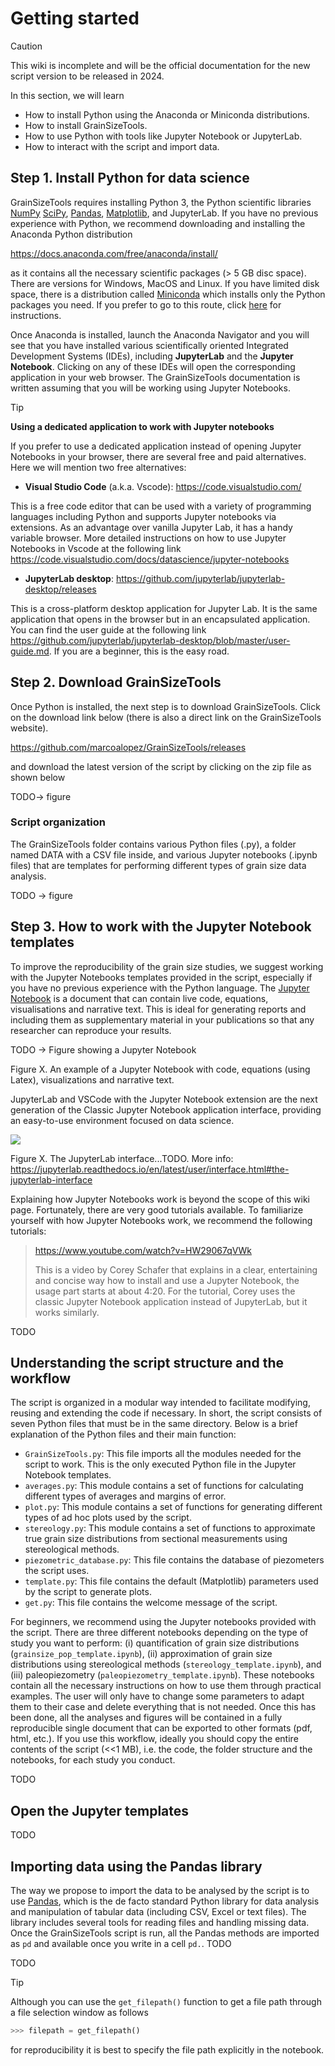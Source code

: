 # Getting started

> [!CAUTION]
> This wiki is incomplete and will be the official documentation for the new script version to be released in 2024.

In this section, we will learn

- How to install Python using the Anaconda or Miniconda distributions.
- How to install GrainSizeTools.
- How to use Python with tools like Jupyter Notebook or JupyterLab.
- How to interact with the script and import data.

## Step 1. Install Python for data science

GrainSizeTools requires installing Python 3, the Python scientific libraries [NumPy](http://www.numpy.org/ ) [SciPy](http://www.scipy.org/ ), [Pandas](http://pandas.pydata.org ), [Matplotlib](http://matplotlib.org/ ), and JupyterLab. If you have no previous experience with Python, we recommend downloading and installing the Anaconda Python distribution

https://docs.anaconda.com/free/anaconda/install/

as it contains all the necessary scientific packages (> 5 GB disc space). There are versions for Windows, MacOS and Linux. If you have limited disk space, there is a distribution called [Miniconda](https://docs.conda.io/projects/miniconda/en/latest/) which installs only the Python packages you need. If you prefer to go to this route, click [here](https://github.com/marcoalopez/Python_course/blob/main/notebooks/installing_Python.md) for instructions.

Once Anaconda is installed, launch the Anaconda Navigator and you will see that you have installed various scientifically oriented Integrated Development Systems (IDEs), including **JupyterLab** and the **Jupyter Notebook**. Clicking on any of these IDEs will open the corresponding application in your web browser. The GrainSizeTools documentation is written assuming that you will be working using Jupyter Notebooks.

> [!TIP]
> **Using a dedicated application to work with Jupyter notebooks**
>
> If you prefer to use a dedicated application instead of opening Jupyter Notebooks in your browser, there are several free and paid alternatives. Here we will mention two free alternatives:
>
> - **Visual Studio Code** (a.k.a. Vscode):  https://code.visualstudio.com/
>
> This is a free code editor that can be used with a variety of programming languages including Python and supports Jupyter notebooks via extensions. As an advantage over vanilla Jupyter Lab, it has a handy variable browser. More detailed instructions on how to use Jupyter Notebooks in Vscode at the following link https://code.visualstudio.com/docs/datascience/jupyter-notebooks
>
> - **JupyterLab desktop**: https://github.com/jupyterlab/jupyterlab-desktop/releases
>
> This is a cross-platform desktop application for Jupyter Lab. It is the same application that opens in the browser but in an encapsulated application. You can find the user guide at the following link https://github.com/jupyterlab/jupyterlab-desktop/blob/master/user-guide.md. If you are a beginner, this is the easy road.

## Step 2. Download GrainSizeTools

Once Python is installed, the next step is to download GrainSizeTools. Click on the download link below (there is also a direct link on the GrainSizeTools website).

https://github.com/marcoalopez/GrainSizeTools/releases

and download the latest version of the script by clicking on the zip file as shown below

TODO-> figure

### Script organization

The GrainSizeTools folder contains various Python files (.py), a folder named DATA with a CSV file inside, and various Jupyter notebooks (.ipynb files) that are templates for performing different types of grain size data analysis.

TODO -> figure

## Step 3. How to work with the Jupyter Notebook templates

To improve the reproducibility of the grain size studies, we suggest working with the Jupyter Notebooks templates provided in the script, especially if you have no previous experience with the Python language. The [Jupyter Notebook](https://jupyter.org/) is a document that can contain live code, equations, visualisations and narrative text. This is ideal for generating reports and including them as supplementary material in your publications so that any researcher can reproduce your results.

TODO -> Figure showing a Jupyter Notebook

Figure X. An example of a Jupyter Notebook with code, equations (using Latex), visualizations and narrative text.

JupyterLab and VSCode with the Jupyter Notebook extension are the next generation of the Classic Jupyter Notebook application interface, providing an easy-to-use environment focused on data science.

![](https://github.com/marcoalopez/GrainSizeTools/blob/master/FIGURES/Jupyter_lab.png?raw=true)

Figure X. The JupyterLab interface...TODO. More info: https://jupyterlab.readthedocs.io/en/latest/user/interface.html#the-jupyterlab-interface

Explaining how Jupyter Notebooks work is beyond the scope of this wiki page. Fortunately, there are very good tutorials available. To familiarize yourself with how Jupyter Notebooks work, we recommend the following tutorials:

> https://www.youtube.com/watch?v=HW29067qVWk
>
> This is a video by Corey Schafer that explains in a clear, entertaining and concise way how to install and use a Jupyter Notebook, the usage part starts at about 4:20. For the tutorial, Corey uses the classic Jupyter Notebook application instead of JupyterLab, but it works similarly.

TODO

## Understanding the script structure and the workflow

The script is organized in a modular way intended to facilitate modifying, reusing and extending the code if necessary. In short, the script consists of seven Python files that must be in the same directory. Below is a brief explanation of the Python files and their main function:

- ``GrainSizeTools.py``: This file imports all the modules needed for the script to work. This is the only executed Python file in the Jupyter Notebook templates.
- ``averages.py``: This module contains a set of functions for calculating different types of averages and margins of error.
- ``plot.py``: This module contains a set of functions for generating different types of ad hoc plots used by the script.
- ``stereology.py``: This module contains a set of functions to approximate true grain size distributions from sectional measurements using stereological methods.
- ``piezometric_database.py``: This file contains the database of piezometers the script uses.
- ``template.py``: This file contains the default (Matplotlib) parameters used by the script to generate plots.
- ``get.py``: This file contains the welcome message of the script.

For beginners, we recommend using the Jupyter notebooks provided with the script. There are three different notebooks depending on the type of study you want to perform: (i) quantification of grain size distributions (``grainsize_pop_template.ipynb``), (ii) approximation of grain size distributions using stereological methods (``stereology_template.ipynb``), and (iii) paleopiezometry (``paleopiezometry_template.ipynb``). These notebooks contain all the necessary instructions on how to use them through practical examples. The user will only have to change some parameters to adapt them to their case and delete everything that is not needed. Once this has been done, all the analyses and figures will be contained in a fully reproducible single document that can be exported to other formats (pdf, html, etc.). If you use this workflow, ideally you should copy the entire contents of the script (<<1 MB), i.e. the code, the folder structure and the notebooks, for each study you conduct.

TODO

## Open the Jupyter templates

TODO

## Importing data using the Pandas library

The way we propose to import the data to be analysed by the script is to use [Pandas](https://pandas.pydata.org/), which is the de facto standard Python library for data analysis and manipulation of tabular data (including CSV, Excel or text files). The library includes several tools for reading files and handling missing data. Once the GrainSizeTools script is run, all the Pandas methods are imported as ``pd`` and available once you write in a cell ``pd.``. TODO

TODO

> [!TIP]
> Although you can use the ``get_filepath()`` function to get a file path through a file selection window as follows
>
> ```python
> >>> filepath = get_filepath()
> ```
> for reproducibility it is best to specify the file path explicitly in the notebook.